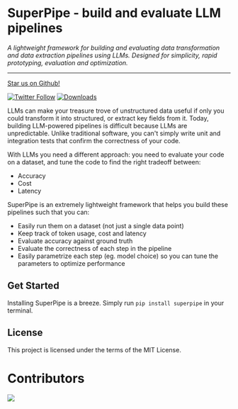# SuperPipe - build and evaluate LLM pipelines

_A lightweight framework for building and evaluating data transformation and data extraction pipelines using LLMs. Designed for simplicity, rapid prototyping, evaluation and optimization._

---

[Star us on Github!](https://github.com/villagecomputing/superpipe)

[![Twitter Follow](https://img.shields.io/twitter/follow/villagecompute?style=social)](https://twitter.com/villagecompute)
[![Downloads](https://img.shields.io/pypi/dm/superpipe-py.svg)](https://pypi.python.org/pypi/superpipe-py)

LLMs can make your treasure trove of unstructured data useful if only you could transform it into structured, or extract key fields from it. Today, building LLM-powered pipelines is difficult because LLMs are unpredictable. Unlike traditional software, you can't simply write unit and integration tests that confirm the correctness of your code.

With LLMs you need a different approach: you need to evaluate your code on a dataset, and tune the code to find the right tradeoff between:

- Accuracy
- Cost
- Latency

SuperPipe is an extremely lightweight framework that helps you build these pipelines such that you can:

- Easily run them on a dataset (not just a single data point)
- Keep track of token usage, cost and latency
- Evaluate accuracy against ground truth
- Evaluate the correctness of each step in the pipeline
- Easily parametrize each step (eg. model choice) so you can tune the parameters to optimize performance

## Get Started

Installing SuperPipe is a breeze. Simply run `pip install superpipe` in your terminal.

## License

This project is licensed under the terms of the MIT License.

# Contributors

<!-- ALL-CONTRIBUTORS-LIST:START - Do not remove or modify this section -->
<!-- prettier-ignore-start -->
<!-- markdownlint-disable -->

<!-- markdownlint-restore -->
<!-- prettier-ignore-end -->

<!-- ALL-CONTRIBUTORS-LIST:END -->

<a href="https://github.com/villagecomputing/superpipe/graphs/contributors">
  <img src="https://contrib.rocks/image?repo=villagecomputing/superpipe" />
</a>

